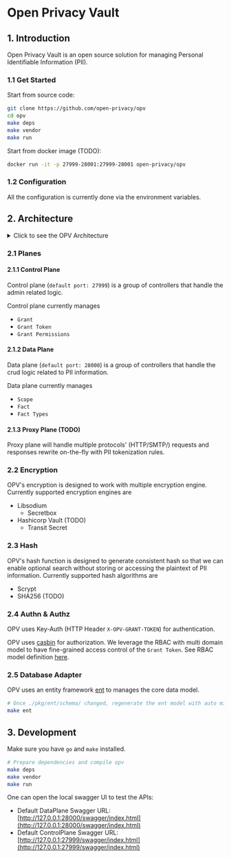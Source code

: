 # Open Privacy Vault

## 1. Introduction

Open Privacy Vault is an open source solution for managing Personal Identifiable Information (PII).

### 1.1 Get Started

Start from source code:

```sh
git clone https://github.com/open-privacy/opv
cd opv
make deps
make vendor
make run
```

Start from docker image (TODO):

```sh
docker run -it -p 27999-28001:27999-28001 open-privacy/opv
```

### 1.2 Configuration

All the configuration is currently done via the environment variables.

## 2. Architecture

<!-- markdownlint-disable MD033 -->
<details>
<summary>Click to see the OPV Architecture</summary>
![OPV Architecture](docs/arch.png)
</details>
<!-- markdownlint-enable MD033 -->

### 2.1 Planes

#### 2.1.1 Control Plane

Control plane (`default port: 27999`) is a group of controllers that handle the admin related logic.

Control plane currently manages

- `Grant`
- `Grant Token`
- `Grant Permissions`

#### 2.1.2 Data Plane

Data plane (`default port: 28000`) is a group of controllers that handle the crud logic related to
PII information.

Data plane currently manages

- `Scope`
- `Fact`
- `Fact Types`

#### 2.1.3 Proxy Plane (TODO)

Proxy plane will handle multiple protocols' (HTTP/SMTP/) requests and responses rewrite on-the-fly with PII tokenization rules.

### 2.2 Encryption

OPV's encryption is designed to work with multiple encryption engine. Currently supported encryption engines are

- Libsodium
  - Secretbox
- Hashicorp Vault (TODO)
  - Transit Secret

### 2.3 Hash

OPV's hash function is designed to generate consistent hash so that we can enable optional search without storing or accessing the plaintext of PII information. Currently supported hash algorithms are

- Scrypt
- SHA256 (TODO)

### 2.4 Authn & Authz

OPV uses Key-Auth (HTTP Header `X-OPV-GRANT-TOKEN`) for authentication.

OPV uses [casbin](https://github.com/casbin/casbin) for authorization. We leverage the RBAC with multi domain model to have fine-grained access control of the `Grant Token`. See RBAC model definition [here](https://github.com/open-privacy/opv/blob/main/pkg/authz/casbin.go).

### 2.5 Database Adapter

OPV uses an entity framework [ent](https://github.com/ent/ent) to manages the core data model.

```sh
# Once ./pkg/ent/schema/ changed, regenerate the ent model with auto migration
make ent
```

## 3. Development

Make sure you have `go` and `make` installed.

```sh
# Prepare dependencies and compile opv
make deps
make vendor
make run
```

One can open the local swagger UI to test the APIs:

- Default DataPlane Swagger URL: [http://127.0.0.1:28000/swagger/index.html](http://127.0.0.1:28000/swagger/index.html)
- Default ControlPlane Swagger URL: [http://127.0.0.1:27999/swagger/index.html](http://127.0.0.1:27999/swagger/index.html)
